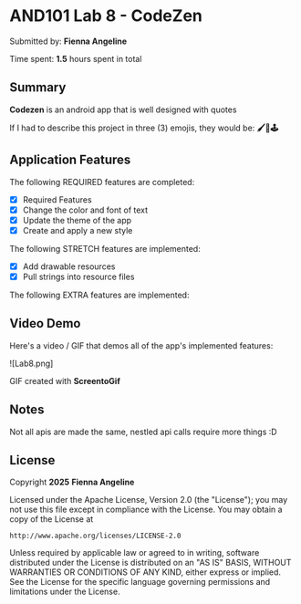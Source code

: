 <!-- (This is a comment) INSTRUCTIONS: Go through this page and fill out any **bolded** entries with their correct values.-->

# AND101 Lab 8 - CodeZen

Submitted by: **Fienna Angeline**

Time spent: **1.5** hours spent in total

## Summary

**Codezen** is an android app that is well designed with quotes

If I had to describe this project in three (3) emojis, they would be: **🖌️💢🕹️**

## Application Features

<!-- (This is a comment) Please be sure to change the [ ] to [x] for any features you completed.  If a feature is not checked [x], you might miss the points for that item! -->

The following REQUIRED features are completed:

- [x] Required Features
- [x] Change the color and font of text
- [x] Update the theme of the app
- [x] Create and apply a new style

The following STRETCH features are implemented:

- [x] Add drawable resources
- [x] Pull strings into resource files

The following EXTRA features are implemented:

## Video Demo

Here's a video / GIF that demos all of the app's implemented features:

![Lab8.png]

GIF created with **ScreentoGif**

<!-- Recommended tools:
- [Kap](https://getkap.co/) for macOS
- [ScreenToGif](https://www.screentogif.com/) for Windows
- [peek](https://github.com/phw/peek) for Linux. -->

## Notes

Not all apis are made the same, nestled api calls require more things :D

## License

Copyright **2025** **Fienna Angeline**

Licensed under the Apache License, Version 2.0 (the "License");
you may not use this file except in compliance with the License.
You may obtain a copy of the License at

    http://www.apache.org/licenses/LICENSE-2.0

Unless required by applicable law or agreed to in writing, software
distributed under the License is distributed on an "AS IS" BASIS,
WITHOUT WARRANTIES OR CONDITIONS OF ANY KIND, either express or implied.
See the License for the specific language governing permissions and
limitations under the License.
